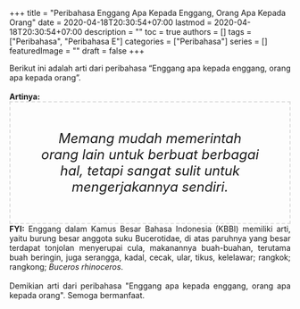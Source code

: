 +++
title = "Peribahasa Enggang Apa Kepada Enggang, Orang Apa Kepada Orang"
date = 2020-04-18T20:30:54+07:00
lastmod = 2020-04-18T20:30:54+07:00
description = ""
toc = true
authors = []
tags = ["Peribahasa", "Peribahasa E"]
categories = ["Peribahasa"]
series = []
featuredImage = ""
draft = false
+++

<div dir="ltr" style="text-align: left;" trbidi="on"><div style="text-align: justify;">Berikut ini adalah arti dari peribahasa “Enggang apa kepada enggang, orang apa kepada orang”.</div><br /><div style="text-align: justify;"><b>Artinya:</b></div><div style="border: 2px dashed #ddd; font-size: 24px; height: auto; margin: 0 auto; padding: 50px; text-align: center; width: auto;"><i>Memang mudah memerintah orang lain untuk berbuat berbagai hal, tetapi sangat sulit untuk mengerjakannya sendiri.</i></div><div style="text-align: justify;"><b>FYI:</b> Enggang dalam Kamus Besar Bahasa Indonesia (KBBI) memiliki arti, yaitu burung besar anggota suku Bucerotidae, di atas paruhnya yang besar terdapat tonjolan menyerupai cula, makanannya buah-buahan, terutama buah beringin, juga serangga, kadal, cecak, ular, tikus, kelelawar; rangkok; rangkong; <i>Buceros rhinoceros</i>.<br /><br /></div><div style="text-align: justify;">Demikian arti dari peribahasa "Enggang apa kepada enggang, orang apa kepada orang". Semoga bermanfaat.</div></div>
